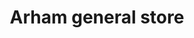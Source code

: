 ---
title: "Arham general store"
url: /karachi/arham-general-store-plot-c1-176-sector-34-1-sector-33-d-korangi/
shop: Einkaufszentrum
---